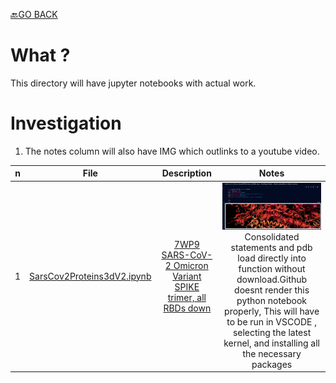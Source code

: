 [🔙GO BACK](/README.MD)
# What ?

This directory will have jupyter notebooks with actual work.

# Investigation

1. The notes column will also have IMG which outlinks to a youtube video.

n | File | Description | Notes 
|---|:--:|:---:|:---:|
1 | [SarsCov2Proteins3dV2.ipynb](SarsCov2Proteins3dV2.ipynb) | [7WP9 SARS-CoV-2 Omicron Variant SPIKE trimer, all RBDs down](https://www.rcsb.org/structure/7WP9) | [![](/PDB/GFX/sc.png)](https://youtu.be/6yiqqfsK2yQ)   Consolidated statements and pdb load directly into function without download.Github doesnt render this python notebook properly, This will have to be run in VSCODE , selecting the latest kernel, and installing all the necessary packages 